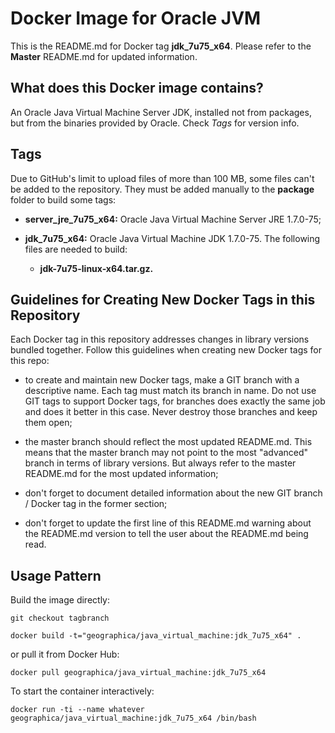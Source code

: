 Docker Image for Oracle JVM 
===========================

This is the README.md for Docker tag __jdk_7u75_x64__. Please refer to the __Master__ README.md for updated information.

What does this Docker image contains?
-------------------------------------
An Oracle Java Virtual Machine Server JDK, installed not from packages, but from the binaries provided by Oracle. Check _Tags_ for version info.

Tags
----
Due to GitHub's limit to upload files of more than 100 MB, some files can't be added to the repository. They must be added manually to the __package__ folder to build some tags:

- __server_jre_7u75_x64:__ Oracle Java Virtual Machine Server JRE 1.7.0-75;

- __jdk_7u75_x64:__ Oracle Java Virtual Machine JDK 1.7.0-75. The following files are needed to build:

  - __jdk-7u75-linux-x64.tar.gz.__

Guidelines for Creating New Docker Tags in this Repository
----------------------------------------------------------
Each Docker tag in this repository addresses changes in library versions bundled together. Follow this guidelines when creating new Docker tags for this repo:

- to create and maintain new Docker tags, make a GIT branch with a descriptive name. Each tag must match its branch in name. Do not use GIT tags to support Docker tags, for branches does exactly the same job and does it better in this case. Never destroy those branches and keep them open;

- the master branch should reflect the most updated README.md. This means that the master branch may not point to the most "advanced" branch in terms of library versions. But always refer to the master README.md for the most updated information;

- don't forget to document detailed information about the new GIT branch / Docker tag in the former section;

- don't forget to update the first line of this README.md warning about the README.md version to tell the user about the README.md being read.

Usage Pattern
-------------
Build the image directly:

```Shell
git checkout tagbranch

docker build -t="geographica/java_virtual_machine:jdk_7u75_x64" .
```

or pull it from Docker Hub:

```Shell
docker pull geographica/java_virtual_machine:jdk_7u75_x64
```

To start the container interactively:

```Shell
docker run -ti --name whatever geographica/java_virtual_machine:jdk_7u75_x64 /bin/bash
```
